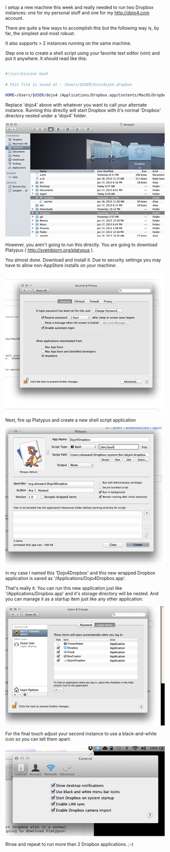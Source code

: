 I setup a new machine this week and really needed to run two Dropbox instances: one for my personal stuff and one for my http://dojo4.com account.

There are quite a few ways to accomplish this but the following way is, by far, the simplest and most robust.  


It also supports > 2 instances running on the same machine.

Step one is to create a shell script using your favorite text editor (vim) and put it anywhere.  It should read like this:


````bash

#!/usr/bin/env bash

# this file is saved at : /Users/$USER/bin/dojo4.dropbox

HOME=/Users/$USER/dojo4 /Applications/Dropbox.app/Contents/MacOS/Dropbox


````


Replace 'dojo4' above with whatever you want to call your alternate instance.  Running this directly will start Dropbox with it's normal 'Dropbox' directory nested under a 'dojo4' folder.  

![img](assets/screen-shot-2013-01-22-at-9.29.09_AM.png)

However, you aren't going to run this directly.  You are going to download Platypus ( http://sveinbjorn.org/platypus ).


You almost done.  Download and install it.  Due to security settings you may have to allow non-AppStore installs on your machine:


![img](assets/screen-shot-2013-01-22-at-9.14.31_AM.png)


Next, fire up Platypus and create a new shell script application

![img](assets/screen-shot-2013-01-22-at-9.17.42_AM.png)


in my case I named this 'Dojo4Dropbox' and this new wrapped Dropbox application is saved as '/Applications/Dojo4Dropbox.app'.


That's really it.   You can run this new application just like '/Applications/Dropbox.app' and it's storage directory will be nested.  And you can manage it as a startup item just like any other application:

![img](assets/screen-shot-2013-01-22-at-9.20.36_AM.png)

For the final touch adjust your second instance to use a black-and-white icon so you can tell them apart:


![img](assets/screen-shot-2013-01-22-at-9.27.08_AM.png)



Rinse and repeat to run more than 2 Dropbox applications.  ;-)
